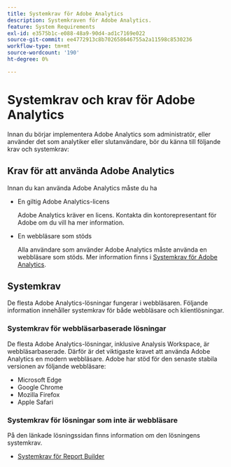 ```yaml
---
title: Systemkrav för Adobe Analytics
description: Systemkraven för Adobe Analytics.
feature: System Requirements
exl-id: e3575b1c-e088-48a9-90d4-ad1c7169e022
source-git-commit: ee4772913c8b702658646755a2a11598c8530236
workflow-type: tm+mt
source-wordcount: '190'
ht-degree: 0%

---
```


# Systemkrav och krav för Adobe Analytics

Innan du börjar implementera Adobe Analytics som administratör, eller använder det som analytiker eller slutanvändare, bör du känna till följande krav och systemkrav:

## Krav för att använda Adobe Analytics

Innan du kan använda Adobe Analytics måste du ha

* En giltig Adobe Analytics-licens

  Adobe Analytics kräver en licens. Kontakta din kontorepresentant för Adobe om du vill ha mer information.

* En webbläsare som stöds

  Alla användare som använder Adobe Analytics måste använda en webbläsare som stöds. Mer information finns i [Systemkrav för Adobe Analytics](https://experienceleague.adobe.com/docs/analytics/analyze/admin-overview/sys-reqs.html?lang=en).

## Systemkrav

De flesta Adobe Analytics-lösningar fungerar i webbläsaren. Följande information innehåller systemkrav för både webbläsare och klientlösningar.

### Systemkrav för webbläsarbaserade lösningar

De flesta Adobe Analytics-lösningar, inklusive Analysis Workspace, är webbläsarbaserade. Därför är det viktigaste kravet att använda Adobe Analytics en modern webbläsare. Adobe har stöd för den senaste stabila versionen av följande webbläsare:

* Microsoft Edge
* Google Chrome
* Mozilla Firefox
* Apple Safari

### Systemkrav för lösningar som inte är webbläsare

På den länkade lösningssidan finns information om den lösningens systemkrav.

* [Systemkrav för Report Builder](/help/analyze/report-builder/setup/system-requirements.md)

